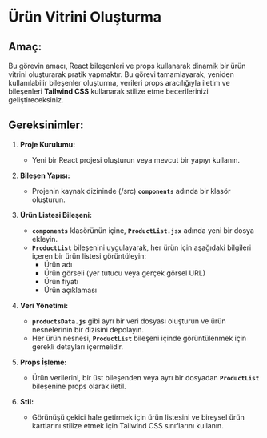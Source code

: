 # Ürün Vitrini Oluşturma

## Amaç:

Bu görevin amacı, React bileşenleri ve props kullanarak dinamik bir ürün vitrini oluşturarak pratik yapmaktır. Bu görevi tamamlayarak, yeniden kullanılabilir bileşenler oluşturma, verileri props aracılığıyla iletim ve bileşenleri **Tailwind CSS** kullanarak stilize etme becerilerinizi geliştireceksiniz.

## Gereksinimler:

1. **Proje Kurulumu:**
   - Yeni bir React projesi oluşturun veya mevcut bir yapıyı kullanın.
  
2. **Bileşen Yapısı:**
   - Projenin kaynak dizininde (/src) **`components`** adında bir klasör oluşturun.
  
3. **Ürün Listesi Bileşeni:**
   - **`components`** klasörünün içine, **`ProductList.jsx`** adında yeni bir dosya ekleyin.
   - **`ProductList`** bileşenini uygulayarak, her ürün için aşağıdaki bilgileri içeren bir ürün listesi görüntüleyin:
     - Ürün adı
     - Ürün görseli (yer tutucu veya gerçek görsel URL)
     - Ürün fiyatı
     - Ürün açıklaması
  
4. **Veri Yönetimi:**
   - **`productsData.js`** gibi ayrı bir veri dosyası oluşturun ve ürün nesnelerinin bir dizisini depolayın.
   - Her ürün nesnesi, **`ProductList`** bileşeni içinde görüntülenmek için gerekli detayları içermelidir.
  
5. **Props İşleme:**
   - Ürün verilerini, bir üst bileşenden veya ayrı bir dosyadan **`ProductList`** bileşenine props olarak iletil.
  
6. **Stil:**
   - Görünüşü çekici hale getirmek için ürün listesini ve bireysel ürün kartlarını stilize etmek için Tailwind CSS sınıflarını kullanın.